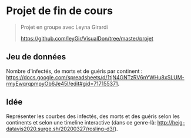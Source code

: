 # Projet de fin de cours

> Projet en groupe avec Leyna Girardi
>
> https://github.com/leyGir/VisualDon/tree/master/projet

## Jeu de données

Nombre d'infectés, de morts et de guéris par continent : https://docs.google.com/spreadsheets/d/1tjN4GNTzRV6nYWHu8xSLUM-rmyEwqrqpmpyOb6Je45I/edit#gid=717155371.

## Idée

Représenter les courbes des infectés, des morts et des guéris selon les continents et selon une timeline interactive (dans ce genre-là: http://heig-datavis2020.surge.sh/20200327/rosling-d3/).


